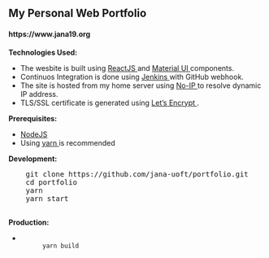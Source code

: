 <h2>My Personal Web Portfolio</h2>
<h4>https://www.jana19.org</h4>

**Technologies Used:**
<ul>
  <li> The wesbite is built using <a href="https://facebook.github.io/react/"> ReactJS </a> and <a href="http://www.material-ui.com/#/"> Material UI </a> components. </li>
  <li> Continuos Integration is done using <a href="https://jenkins.io/"> Jenkins </a> with GitHub webhook. </li>
  <li> The site is hosted from my home server using <a href="https://www.noip.com/"> No-IP </a> to resolve dynamic IP address. </li>
  <li> TLS/SSL certificate is generated using <a href="https://letsencrypt.org/">Let’s Encrypt </a>. </li>
</ul>

**Prerequisites:**
  <ul>
    <li> <a href="https://nodejs.org/en/"> NodeJS </a> </li>
    <li> Using <a href="https://www.npmjs.com/package/yarn"> yarn </a> is recommended </li>
  </ul>
  
**Development:**
  <pre>
    git clone https://github.com/jana-uoft/portfolio.git
    cd portfolio
    yarn
    yarn start
  </pre>

**Production:**
  <ul>
    <li>
      <code> 
      yarn build 
      </code>
    </li>
 </ul>
